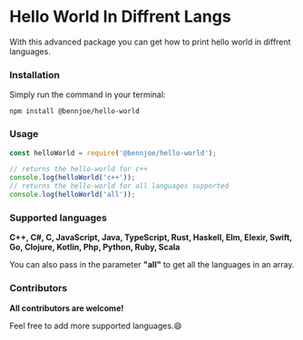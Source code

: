 # Hello World In Diffrent Langs

With this advanced package you can get how to print hello world in diffrent languages.

### Installation

Simply run the command in your terminal:
```
npm install @bennjoe/hello-world
```

### Usage

```ts
const helloWorld = require('@bennjoe/hello-world');

// returns the hello-world for c++
console.log(helloWorld('c++'));
// returns the hello-world for all languages supported
console.log(helloWorld('all'));

```

### Supported languages

**C++, C#, C, JavaScript, Java, TypeScript, Rust, Haskell, Elm, Elexir, Swift, Go, Clojure, Kotlin, Php, Python, Ruby, Scala**

You can also pass in the parameter **"all"** to get all the languages in an array.

### Contributors


**All contributors are welcome!**

Feel free to add more supported languages.😄
